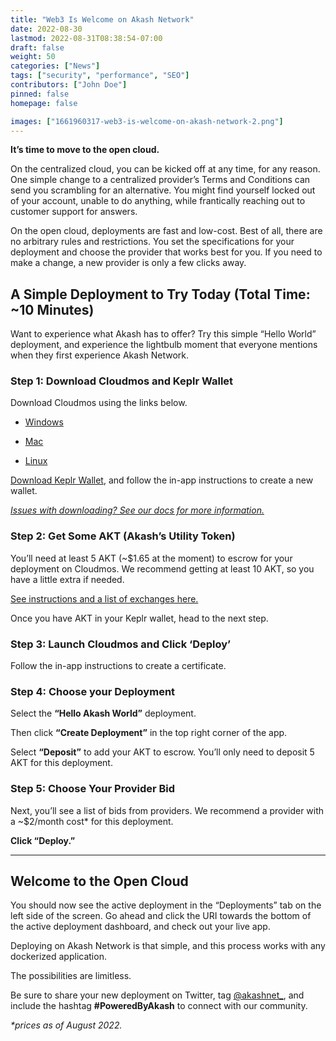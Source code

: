 ```yaml
---
title: "Web3 Is Welcome on Akash Network"
date: 2022-08-30
lastmod: 2022-08-31T08:38:54-07:00
draft: false
weight: 50
categories: ["News"]
tags: ["security", "performance", "SEO"]
contributors: ["John Doe"]
pinned: false
homepage: false

images: ["1661960317-web3-is-welcome-on-akash-network-2.png"]
---
```

**It’s time to move to the open cloud.**

On the centralized cloud, you can be kicked off at any time, for any reason. One simple change to a centralized provider’s Terms and Conditions can send you scrambling for an alternative. You might find yourself locked out of your account, unable to do anything, while frantically reaching out to customer support for answers.

On the open cloud, deployments are fast and low-cost. Best of all, there are no arbitrary rules and restrictions. You set the specifications for your deployment and choose the provider that works best for you. If you need to make a change, a new provider is only a few clicks away.

A Simple Deployment to Try Today (Total Time: ~10 Minutes)
----------------------------------------------------------

Want to experience what Akash has to offer? Try this simple “Hello World” deployment, and experience the lightbulb moment that everyone mentions when they first experience Akash Network.

### Step 1: Download Cloudmos and Keplr Wallet

Download Cloudmos using the links below.

*   [Windows](https://github.com/maxmaxlabs/cloudmos-deploy/releases/download/v0.15.0/Cloudmos-Deploy-0.15.0.exe)
    
*   [Mac](https://github.com/maxmaxlabs/cloudmos-deploy/releases/download/v0.15.0/Cloudmos-Deploy-0.15.0.dmg)
    
*   [Linux](https://github.com/maxmaxlabs/cloudmos-deploy/releases/download/v0.15.0/Cloudmos-Deploy-0.15.0.AppImage)
    

[Download Keplr Wallet](https://www.keplr.app/download), and follow the in-app instructions to create a new wallet.

[_Issues with downloading? See our docs for more information._](https://docs.akash.network/guides/deploy/cloudmos-deploy-installation?q=cloudmos)

### Step 2: Get Some AKT (Akash’s Utility Token)

You’ll need at least 5 AKT (~$1.65 at the moment) to escrow for your deployment on Cloudmos. We recommend getting at least 10 AKT, so you have a little extra if needed.

[See instructions and a list of exchanges here.](https://docs.akash.network/tokens-and-wallets/buy)

Once you have AKT in your Keplr wallet, head to the next step.

### Step 3: Launch Cloudmos and Click ‘Deploy’

Follow the in-app instructions to create a certificate. 

### Step 4: Choose your Deployment

Select the **“Hello Akash World”** deployment. 

Then click **“Create Deployment”** in the top right corner of the app.

Select **“Deposit”** to add your AKT to escrow. You’ll only need to deposit 5 AKT for this deployment.

### Step 5: Choose Your Provider Bid

Next, you’ll see a list of bids from providers. We recommend a provider with a ~$2/month cost\* for this deployment.

**Click “Deploy.”**

* * *

Welcome to the Open Cloud
-------------------------

You should now see the active deployment in the “Deployments” tab on the left side of the screen. Go ahead and click the URI towards the bottom of the active deployment dashboard, and check out your live app.

Deploying on Akash Network is that simple, and this process works with any dockerized application.

The possibilities are limitless.

Be sure to share your new deployment on Twitter, tag [@akashnet\_](https://twitter.com/akashnet_), and include the hashtag **#PoweredByAkash** to connect with our community.  

_\*prices as of August 2022._